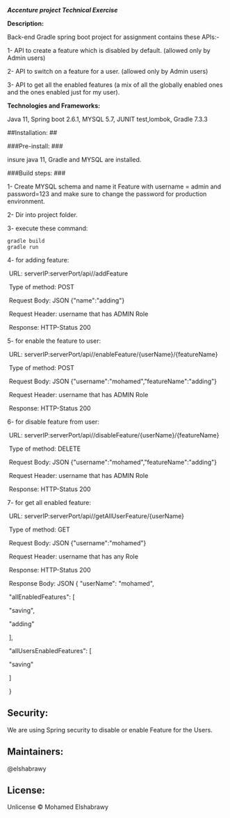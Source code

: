 ***Accenture project Technical Exercise***

**Description:**

Back-end Gradle spring boot project for assignment contains these APIs:- 

1- API to create a feature which is disabled by default. (allowed only by Admin users)

2- API to switch on a feature for a user. (allowed only by Admin users)

3- API to get all the enabled features (a mix of all the globally enabled ones and the ones enabled just for my user).

**Technologies and Frameworks:**

Java 11, Spring boot 2.6.1, MYSQL 5.7, JUNIT test,lombok, Gradle 7.3.3

##Installation: ##

###Pre-install: ###

insure java 11, Gradle and MYSQL are installed.

###Build steps: ###

1- Create MYSQL schema and name it Feature with username = admin and password=123 and make sure to change the password for production environment.

2- Dir into project folder.

3- execute these command: 

    gradle build
    gradle run

4- for adding feature:

​           URL: serverIP:serverPort/api//addFeature

​          Type of method: POST

​          Request Body:  JSON {"name":"adding"}

​		  Request Header: username that has ADMIN Role

​          Response: HTTP-Status 200

5- for enable the feature to user:

​          URL: serverIP:serverPort/api//enableFeature/{userName}/{featureName}

​          Type of method: POST

​          Request Body:  JSON {"username":"mohamed","featureName":"adding"}

​		  Request Header: username that has ADMIN Role

​          Response: HTTP-Status 200

6- for disable feature from user:

​         URL: serverIP:serverPort/api//disableFeature/{userName}/{featureName}

​          Type of method: DELETE

​          Request Body:  JSON {"username":"mohamed","featureName":"adding"}

​		  Request Header: username that has ADMIN Role

​          Response: HTTP-Status 200

7- for get all enabled feature:

​         URL: serverIP:serverPort/api//getAllUserFeature/{userName}

​          Type of method: GET

​          Request Body:  JSON {"username":"mohamed"}

​		  Request Header: username that has any Role

​          Response: HTTP-Status 200

​		  Response Body: JSON { "userName": "mohamed",

​                                                      "allEnabledFeatures": [

​                                                                    "saving",

​                                                                     "adding"

​                                                      ],

​                                                      "allUsersEnabledFeatures": [

​                                                                     "saving"

​                                                     ]

​                                                }

## Security:

We are using Spring security to disable or enable Feature for the Users. 

## Maintainers:

@elshabrawy

## License:

Unlicense © Mohamed Elshabrawy

